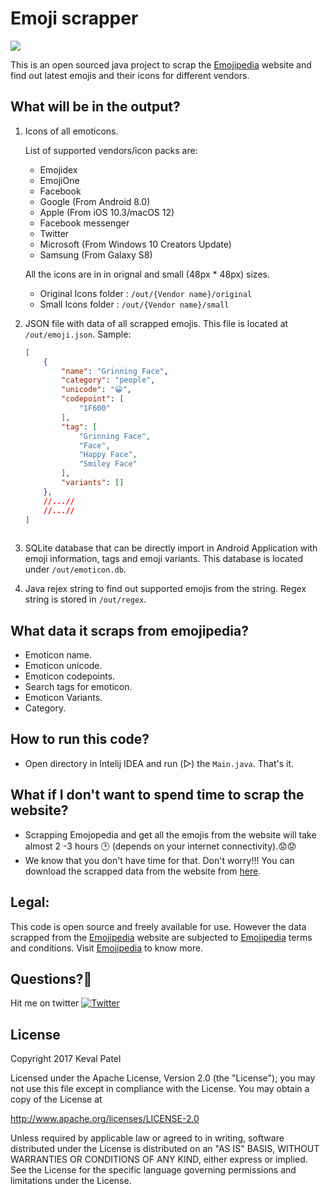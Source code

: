 # Emoji scrapper
<a href="https://www.paypal.me/kevalpatel2106"> <img src="https://img.shields.io/badge/paypal-donate-yellow.svg" /></a>
 
This is an open sourced java project to scrap the [Emojipedia](http://emojipedia.org) website and find out latest emojis and their icons for different vendors. 


## What will be in the output?

1. Icons of all emoticons.

    List of supported vendors/icon packs are:
    - Emojidex
    - EmojiOne
    - Facebook
    - Google (From Android 8.0)
    - Apple (From iOS 10.3/macOS 12)
    - Facebook messenger
    - Twitter
    - Microsoft (From Windows 10 Creators Update)
    - Samsung (From Galaxy S8)

    All the icons are in in orignal and small (48px * 48px) sizes.
    - Original Icons folder : `/out/{Vendor name}/original`
    - Small Icons folder : `/out/{Vendor name}/small`

2. JSON file with data of all scrapped emojis. This file is located at `/out/emoji.json`.
	Sample:
	```json
	[
		{
			"name": "Grinning Face",
			"category": "people",
			"unicode": "😀",
			"codepoint": [
			    "1F600"
			],
			"tag": [
				"Grinning Face",
				"Face",
				"Happy Face",
				"Smiley Face"
			],
			"variants": []
		},
  		//...//
 		//...//
	]
 		
	```
3. SQLite database that can be directly import in Android Application with emoji information, tags and emoji variants. This database is located under `/out/emoticon.db`.

4. Java rejex string to find  out supported emojis from the string. Regex string is stored in `/out/regex`.


## What data it scraps from emojipedia?
- Emoticon name.
- Emoticon unicode.
- Emoticon codepoints.
- Search tags for emoticon.
- Emoticon Variants.
- Category.


## How to run this code?
- Open directory in Intelij IDEA and run (▷) the `Main.java`. That's it.


## What if I don't want to spend time to scrap the website?
- Scrapping Emojopedia and get all the emojis from the website will take almost 2 -3 hours 🕑 (depends on your internet connectivity).😟😟 
- We know that you don't have time for that. Don't worry!!! You can download the scrapped data from the website from [here](https://mega.nz/#F!7IgGmaoY!nQIX7zW1iBaSSS8W-HY4Bg).

## Legal:
This code is open source and freely available for use. However the data scrapped from the [Emojipedia](http://emojipedia.org) website are subjected to [Emojipedia](http://emojipedia.org) terms and conditions. Visit [Emojipedia](http://emojipedia.org) to know more.


## Questions?🤔
Hit me on twitter [![Twitter](https://img.shields.io/badge/Twitter-@kevalpatel2106-blue.svg?style=flat)](https://twitter.com/kevalpatel2106)


## License
Copyright 2017 Keval Patel

Licensed under the Apache License, Version 2.0 (the "License"); you may not use this file except in compliance with the License. You may obtain a copy of the License at

http://www.apache.org/licenses/LICENSE-2.0

Unless required by applicable law or agreed to in writing, software distributed under the License is distributed on an "AS IS" BASIS, WITHOUT WARRANTIES OR CONDITIONS OF ANY KIND, either express or implied. See the License for the specific language governing permissions and limitations under the License.